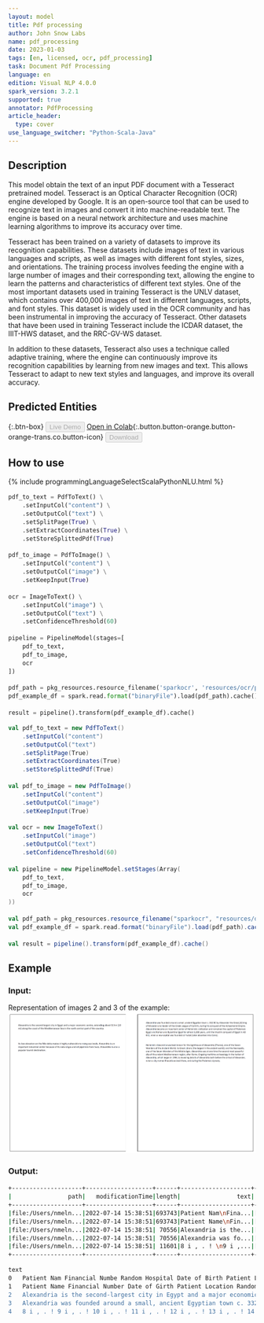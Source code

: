 ```yaml
---
layout: model
title: Pdf processing
author: John Snow Labs
name: pdf_processing
date: 2023-01-03
tags: [en, licensed, ocr, pdf_processing]
task: Document Pdf Processing
language: en
edition: Visual NLP 4.0.0
spark_version: 3.2.1
supported: true
annotator: PdfProcessing
article_header:
  type: cover
use_language_switcher: "Python-Scala-Java"
---
```


## Description

This model obtain the text of an input PDF document with a Tesseract pretrained model. Tesseract is an Optical Character Recognition (OCR) engine developed by Google. It is an open-source tool that can be used to recognize text in images and convert it into machine-readable text. The engine is based on a neural network architecture and uses machine learning algorithms to improve its accuracy over time.

Tesseract has been trained on a variety of datasets to improve its recognition capabilities. These datasets include images of text in various languages and scripts, as well as images with different font styles, sizes, and orientations. The training process involves feeding the engine with a large number of images and their corresponding text, allowing the engine to learn the patterns and characteristics of different text styles. One of the most important datasets used in training Tesseract is the UNLV dataset, which contains over 400,000 images of text in different languages, scripts, and font styles. This dataset is widely used in the OCR community and has been instrumental in improving the accuracy of Tesseract. Other datasets that have been used in training Tesseract include the ICDAR dataset, the IIIT-HWS dataset, and the RRC-GV-WS dataset.

In addition to these datasets, Tesseract also uses a technique called adaptive training, where the engine can continuously improve its recognition capabilities by learning from new images and text. This allows Tesseract to adapt to new text styles and languages, and improve its overall accuracy.


## Predicted Entities

{:.btn-box}
<button class="button button-orange" disabled>Live Demo</button>
[Open in Colab](https://github.com/JohnSnowLabs/spark-ocr-workshop/blob/master/tutorials/Certification_Trainings/2.1.Pdf_processing.ipynb){:.button.button-orange.button-orange-trans.co.button-icon}
<button class="button button-orange" disabled>Download</button>

## How to use

<div class="tabs-box" markdown="1">
{% include programmingLanguageSelectScalaPythonNLU.html %}

```python
pdf_to_text = PdfToText() \
    .setInputCol("content") \
    .setOutputCol("text") \
    .setSplitPage(True) \
    .setExtractCoordinates(True) \
    .setStoreSplittedPdf(True)

pdf_to_image = PdfToImage() \
    .setInputCol("content") \
    .setOutputCol("image") \
    .setKeepInput(True)

ocr = ImageToText() \
    .setInputCol("image") \
    .setOutputCol("text") \
    .setConfidenceThreshold(60)

pipeline = PipelineModel(stages=[
    pdf_to_text,
    pdf_to_image,
    ocr
])

pdf_path = pkg_resources.resource_filename('sparkocr', 'resources/ocr/pdfs/*.pdf')
pdf_example_df = spark.read.format("binaryFile").load(pdf_path).cache()

result = pipeline().transform(pdf_example_df).cache()
```
```scala
val pdf_to_text = new PdfToText() 
    .setInputCol("content") 
    .setOutputCol("text") 
    .setSplitPage(True) 
    .setExtractCoordinates(True) 
    .setStoreSplittedPdf(True)

val pdf_to_image = new PdfToImage() 
    .setInputCol("content") 
    .setOutputCol("image") 
    .setKeepInput(True)

val ocr = new ImageToText() 
    .setInputCol("image") 
    .setOutputCol("text") 
    .setConfidenceThreshold(60)

val pipeline = new PipelineModel.setStages(Array(
    pdf_to_text,
    pdf_to_image,
    ocr
))

val pdf_path = pkg_resources.resource_filename("sparkocr", "resources/ocr/pdfs/*.pdf")
val pdf_example_df = spark.read.format("binaryFile").load(pdf_path).cache()

val result = pipeline().transform(pdf_example_df).cache()
```
</div>

## Example

### Input:
Representation of images 2 and 3 of the example:
![Screenshot](../../_examples_ocr/image7.png)

### Output:
```bash
+--------------------+-------------------+------+--------------------+--------------------+-----------------+------------------+--------------------+--------------------+-----------+-------+-----------+----------------+---------+
|                path|   modificationTime|length|                text|           positions| height_dimension|   width_dimension|             content|               image|total_pages|pagenum|documentnum|      confidence|exception|
+--------------------+-------------------+------+--------------------+--------------------+-----------------+------------------+--------------------+--------------------+-----------+-------+-----------+----------------+---------+
|file:/Users/nmeln...|2022-07-14 15:38:51|693743|Patient Nam\nFina...|[{[{Patient Nam\n...|1587.780029296875|1205.8299560546875|[25 50 44 46 2D 3...|{file:/Users/nmel...|          1|      0|          0|81.2276874118381|     null|
|file:/Users/nmeln...|2022-07-14 15:38:51|693743|Patient Name\nFin...|[{[{Patient Name\...|1583.780029296875|1217.8299560546875|[25 50 44 46 2D 3...|{file:/Users/nmel...|          1|      0|          0|78.5234429732613|     null|
|file:/Users/nmeln...|2022-07-14 15:38:51| 70556|Alexandria is the...|[{[{A, 0, 72.024,...|            792.0|             612.0|[25 50 44 46 2D 3...|                null|       null|      0|          0|            null|     null|
|file:/Users/nmeln...|2022-07-14 15:38:51| 70556|Alexandria was fo...|[{[{A, 1, 72.024,...|            792.0|             612.0|[25 50 44 46 2D 3...|                null|       null|      0|          0|            null|     null|
|file:/Users/nmeln...|2022-07-14 15:38:51| 11601|8 i , . ! \n9 i ,...|[{[{8, 0, 72.0604...|            843.0|             596.0|[25 50 44 46 2D 3...|                null|       null|      0|          0|            null|     null|
+--------------------+-------------------+------+--------------------+--------------------+-----------------+------------------+--------------------+--------------------+-----------+-------+-----------+----------------+---------+
```
```bash
text
0	Patient Nam Financial Numbe Random Hospital Date of Birth Patient Location Chief Complaint Shortness of breath History of Present Illness Patient is an 84-year-old male wilh a past medical history of hypertension, HFpEF last known EF 55%, mild to moderate TA, pulmonary hypertension, permanent atrial fibrillation on Eliquis, history of GI blesd, CK-M8, and anemia who presents with full weeks oi ccneralized fatigue and fecling unwell. He also notes some shortness oi Breath and worsening dyspnea willy minimal exerlion. His major complaints are shoulder and joint pains. diffusely. He also complains of "bone pain’. He denics having any fevers or cnills. e demes having any chest pain, palpitalicns, He denies any worse extremity swelling than his baseline. He states he’s been compliant with his mcdications. Although he stales he ran out of his Eliquis & few weeks ago. He denies having any blood in his stools or mc!ena, although he does take iron pills and states his stools arc irequently black. His hemoglobin Is al baseline. Twelve-lead EKG showing atrial fibrillation, RBBB, LAFB, PVC. Chest x-ray showing new small right creater than left pleural effusions with mild pulmonary vascular congestion. BNP increased to 2800, up fram 1900. Tropoain 0.03. Renal function at baseline. Hemoaglopin at baseline. She normally takes 80 mq of oral Lasix daily. He was given 80 mg of IV Lasix in the ED. He is currently net negative close to 1 L. He is still on 2 L nasal cannula. ' Ss 5 A 10 system roview af systems was completed and negative except as documented in HPI. Physical Exam Vitals & Measurements T: 36.8 °C (Oral) TMIN: 36.8 "C (Oral) TMAX: 37.0 °C (Oral) HR: 54 RR: 7 BP: 140/63 WT: 100.3 KG Pulse Ox: 100 % Oxygen: 2 L'min via Nasal Cannula GENERAL: no acute distress HEAD: normecephalic EYES‘EARS‘NOSE/THAOAT: nupils are equal. normal oropharynx NECK: normal inspection RESPIRATORY: no respiratory distress, no rales on my exam CARDIOVASCULAR: irregular. brady. no murmurs, rubs or galleps ABDOMEN: soft, non-tendes EXTREMITIES: Bilateral chronic venous stasis changes NEUROLOGIC: alert and osieniec x 3. no gross motar or sensory deficils AssessmenvPlan Acute on chronic diastolic CHF (congestive heart failure) Acute on chronic diastolic heart failure exacerbation. Small pleural effusions dilaterally with mild pulmonary vascular congesiion on chest x-ray, slighi elevation in BNR. We'll continue 1 more day af IV diuresis with 80 mg IV Lasix. He may have had a viral infection which precipilated this. We'll add Tylenol jor his joint paias. Continue atenclol and chiorthalidone. AF - Atrial fibrillation Permanent atrial fibrillation. Rates bradycardic in the &0s. Continue atenolol with hola parameters. Coniinue Eliquis for stroke prevention. No evidence oj bleeding, hemog'abin at baseline. Printed: 7/17/2017 13:01 EDT Page 16 of 42 Arincitis CHF - Congestive heart failure Chronic kidney disease Chronic venous insufficiency Edema GI bleeding Glaucoma Goul Hypertension Peptic ulcer Peripheral ncuropathy Peripheral vascular disease Pulmonary hypertension Tricuspid regurgitation Historical No qualifying data Procedure/Surgical History duodenal resection, duodenojcjunostomy. small bowel enterolomy, removal of foreign object and repair oi enterotomy (05/2 1/20 14), colonoscopy (12/10/2013), egd (1209/2013), H/O endoscopy (07/2013), H’O colonoscopy (03/2013), pilonidal cyst removal at base of spine (1981), laser eye surgery ior glaucoma. lesions on small intestine closed up. Home Medications Home allopurinol 300 mg oral tablet, 300 MG= 1 TAB, PO. Daily atenolol 25 mg oral tablet, 25 MG= 1 TAB, PO, Daily chtorthalidone 25 mg oral tablet, 23 MG= 1 TAB, PO, MVE Combigan 0.2%-0.5% ophthalmic solution, 1 DROP, Both Eyes, Q12H Eliquis 5 mg oral lablet, 5 MG= 1 TAB, PO, BID lerrous sulfate 925 mg (65 nig elemental iron) oral tablet, 325 MG= 1 TAB, PO, Daily Lasix 80 mg oral tabic:. 80 MG= | TAB. PO, BID omeprazole 20 mg oral delayed scicasc capsule, 20 MG= 1 CAP, PO, BID Percocei 5/325 oral tablet. | TAB, PO. QAM potassium chloride 20 mEq oral tablet, extended release, 20 MEO= 1 TAB, PO, Daily sertraline 50 mg oral tablet, 75 MG= 1,5 TAB, PQ. Daiiy triamcinolone 0.71% lopical cream, 1 APP, Topical, Daily lriamcmnolone 0.1% lopical ominient, 1 APP. Topical, Daily PowerChart
1	Patient Name Financial Number Date of Girth Patient Location Random Hospital H & P Anemia Vitamin D2 50,000 intl units (1.25 ma) oral ALBASeRne capsule, 1 TAS, PO, Veexly-Tue Arthritis Allergies Tylenol for pain. Patient also takes Percocet alt home, will add this cn. Chronic kidney disease AY baseline. Monitor while divresing. Hypertension Blood pressures within tolerable ranges. Pulmonary hypertension Tricuspid regurgitation Mild-to-moderaie on echocardiogram last year sholliisn (cout) sulfa drug (maculopapular rash) Social History Ever Smoked tobacco: Former Smoker Alcohol use - frequency; None Drug use: Never Lab Results O7/16/9 7 05:30 to O7/16/17 05:30 Attending physician note-the patient was interviewed and examined. The appropriatc information in power chart was reviewed. The patient was discussed wilh Dr, Persad. 143 1L 981H 26? Patient may have @ mild degree of heart failure. He and his wife were more concernes with ee Ins peripheral edema. He has underlying renal insufficiency as well. We'll try to diurese him to his “dry" weight. We will then try to adjust his medications to kcep him within & narrow range of [hat weight. We will stop his atenolol this point since he is relatively bradycardic anc observe his heart rate on the cardiac monitor. He will progress with his care and aclivily as tolerated. 102 07/16/17 05:30 to O7/ 16/17 05:30 05:30 GLU 102 mg/dL Printed: 7/1 7/2017 13:01 EDT Page 17 of 42 NA K CL TOTAL COZ BUN CRT ANION GAP CA CBC with diff WBC HGB HCT RBC MCV MICH MCHC RDW MPV 143 MMOL/L 3.6 MMOL/L 98 MMOL/L 40 MMOL/L 26 mg/dL. 1.23 mg/dL 5 7.9 mg/dL 07/16/17 05:30 3.4/ nl 10.1 G/DL 32.4 %o 3.41 /PL 95.0 FL 29.6 pg 31.2 % 15,9 %o 10.7 FL PowerChart
2	Alexandria is the second-largest city in Egypt and a major economic centre, extending about 32 km (20 mi) along the coast of the Mediterranean Sea in the north central part of the country. Its low elevation on the Nile delta makes it highly vulnerable to rising sea levels. Alexandria is an important industrial center because of its natural gas and oil pipelines from Suez. Alexandria is also a popular tourist destination.
3	Alexandria was founded around a small, ancient Egyptian town c. 332 BC by Alexander the Great,[4] king of Macedon and leader of the Greek League of Corinth, during his conquest of the Achaemenid Empire. Alexandria became an important center of Hellenistic civilization and remained the capital of Ptolemaic Egypt and Roman and Byzantine Egypt for almost 1,000 years, until the Muslim conquest of Egypt in AD 641, when a new capital was founded at Fustat (later absorbed into Cairo). Hellenistic Alexandria was best known for the Lighthouse of Alexandria (Pharos), one of the Seven Wonders of the Ancient World; its Great Library (the largest in the ancient world); and the Necropolis, one of the Seven Wonders of the Middle Ages. Alexandria was at one time the second most powerful city of the ancient Mediterranean region, after Rome. Ongoing maritime archaeology in the harbor of Alexandria, which began in 1994, is revealing details of Alexandria both before the arrival of Alexander, when a city named Rhacotis existed there, and during the Ptolemaic dynasty.
4	8 i , . ! 9 i , . ! 10 i , . ! 11 i , . ! 12 i , . ! 13 i , . ! 14 i , . !```
